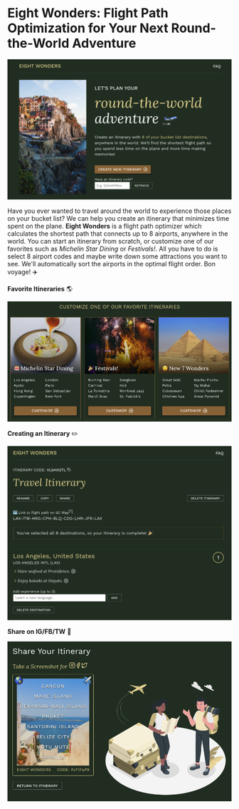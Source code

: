 # Eight Wonders: Flight Path Optimization for Your Next Round-the-World Adventure

![Eight Wonders Home Page](public/images/eight_wonders_homepage.png)

Have you ever wanted to travel around the world to experience those places on your bucket list? We can help you create an itinerary that minimizes time spent on the plane. **Eight Wonders** is a flight path optimizer which calculates the shortest path that connects up to 8 airports, anywhere in the world. You can start an itinerary from scratch, or customize one of our favorites such as *Michelin Star Dining* or *Festivals!*. All you have to do is select 8 airport codes and maybe write down some attractions you want to see. We'll automatically sort the airports in the optimal flight order. Bon voyage! :airplane:

**Favorite Itineraries** :earth_americas:

![Eight Wonders - Favorite Itineraries](public/images/eight_wonders_favorites.png)

**Creating an Itinerary** :pencil2:

![Eight Wonders - Create Itinerary](public/images/eight_wonders_itinerary.png)

**Share on IG/FB/TW** :iphone:

![Eight Wonders - Share](public/images/eight_wonders_sharing.png)

## 